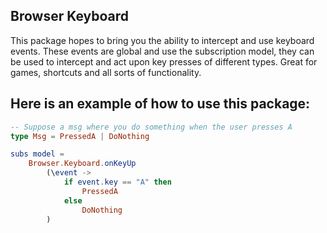 ## Browser Keyboard

This package hopes to bring you the ability to intercept and use keyboard events.
These events are global and use the subscription model, they can be used to intercept
and act upon key presses of different types.
Great for games, shortcuts and all sorts of functionality.


## Here is an example of how to use this package:

```elm
-- Suppose a msg where you do something when the user presses A
type Msg = PressedA | DoNothing

subs model =
    Browser.Keyboard.onKeyUp
        (\event ->
            if event.key == "A" then
                PressedA
            else
                DoNothing
        )
```
